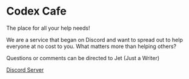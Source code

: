 # Codex Cafe

The place for all your help needs!

We are a service that began on Discord and want to spread out to help everyone at no cost to you. What matters more than helping others?

Questions or comments can be directed to Jet (Just a Writer)

[Discord Server](https://discord.gg/Tj2THZG)
